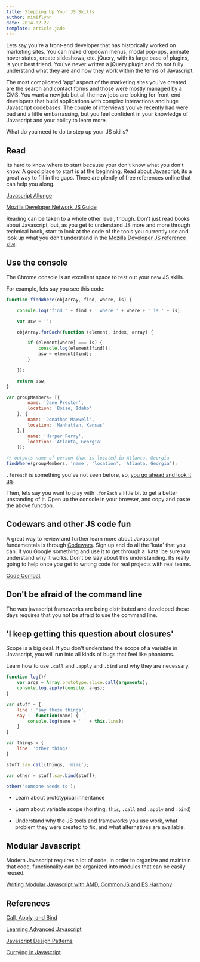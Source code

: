 ```yaml
---
title: Stepping Up Your JS Skills
author: mimiflynn
date: 2014-02-27
template: article.jade
---
```


Lets say you're a front-end developer that has historically worked on marketing sites. You can make dropdown menus, modal pop-ups, animate hover states, create slideshows, etc. jQuery, with its large base of plugins, is your best friend. You've never written a jQuery plugin and do not fully understand what they are and how they work within the terms of Javascript.

<span class="more"></span>

The most complicated 'app' aspect of the marketing sites you've created are the search and contact forms and those were mostly managed by a CMS. You want a new job but all the new jobs are looking for front-end developers that build applications with complex interactions and huge Javascript codebases. The couple of interviews you've recently had were bad and a little embarrassing, but you feel confident in your knowledge of Javascript and your ability to learn more.

What do you need to do to step up your JS skills?

## Read

Its hard to know where to start because your don't know what you don't know. A good place to start is at the beginning. Read about Javascript; its a great way to fill in the gaps. There are plently of free references online that can help you along.

[Javascript Allonge](https://leanpub.com/javascript-allonge/read)

[Mozilla Developer Network JS Guide](https://developer.mozilla.org/en-US/docs/Web/JavaScript/Guide)

Reading can be taken to a whole other level, though. Don't just read books about Javascript, but, as you get to understand JS more and more through technical book, start to look at the code of the tools you currently use and look up what you don't understand in the [Mozilla Developer JS reference site](https://developer.mozilla.org/en-US/docs/Web/JavaScript/Reference).



## Use the console

The Chrome console is an excellent space to test out your new JS skills.

For example, lets say you see this code:

```javascript
function findWhere(objArray, find, where, is) {

    console.log('find ' + find + ' where ' + where + ' is ' + is);

    var asw = '';

    objArray.forEach(function (element, index, array) {

        if (element[where] === is) {
            console.log(element[find]);
            asw = element[find];
        }

    });

    return asw;
}

var groupMembers= [{
        name: 'Jane Preston',
        location: 'Boise, Idaho'
    }, {
        name: 'Jonathan Maxwell',
        location: 'Manhattan, Kansas'
    },{
        name: 'Harper Ferry',
        location: 'Atlanta, Georgia'
    }];

// outputs name of person that is located in Atlanta, Georgia
findWhere(groupMembers, 'name', 'location', 'Atlanta, Georgia');
```

`.foreach` is something you've not seen before, so, [you go ahead and look it up](https://developer.mozilla.org/en-US/docs/Web/JavaScript/Reference/Global_Objects/Array/forEach).

Then, lets say you want to play with `.forEach` a little bit to get a better unstanding of it. Open up the console in your browser, and copy and paste the above function.

## Codewars and other JS code fun

A great way to review and further learn more about Javascript fundamentals is through [Codewars](http://codewars.com). Sign up and do all the 'kata' that you can. If you Google something and use it to get through a 'kata' be sure you understand why it works. Don't be lazy about this understanding. Its really going to help once you get to writing code for real projects with real teams.

[Code Combat](http://codecombat.com/)

## Don't be afraid of the command line

The was javascript frameworks are being distributed and developed these days requires that you not be afraid to use the command line.

## 'I keep getting this question about closures'

Scope is a big deal. If you don't understand the scope of a variable in Javascript, you will run into all kinds of bugs that feel like phantoms.

Learn how to use `.call` and `.apply` and `.bind` and why they are necessary.

```javascript
function log(){
    var args = Array.prototype.slice.call(arguments);
    console.log.apply(console, args);
}
```

```javascript
var stuff = {
    line : 'say these things',
    say :  function(name) {
        console.log(name + ' ' + this.line);
    }
}

var things = {
    line: 'other things'
}

stuff.say.call(things, 'mimi');

var other = stuff.say.bind(stuff);

other('someone needs to');
```

* Learn about prototypical inheritance

* Learn about variable scope (hoisting, `this`, `.call` and `.apply` and `.bind`)

* Understand why the JS tools and frameworks you use work, what problem they were created to fix, and what alternatives are available.

## Modular Javascript

Modern Javascript requires a lot of code. In order to organize and maintain that code, functionality can be organized into modules that can be easily reused.

[Writing Modular Javascript with AMD, CommonJS and ES Harmony](http://addyosmani.com/writing-modular-js/)


## References

[Call, Apply, and Bind](http://dailyjs.com/2012/06/25/this-binding/)

[Learning Advanced Javascript](http://ejohn.org/apps/learn/)

[Javascript Design Patterns](http://addyosmani.com/resources/essentialjsdesignpatterns/book/)

[Currying in Javascript](https://medium.com/p/ce6da2d324fe)

